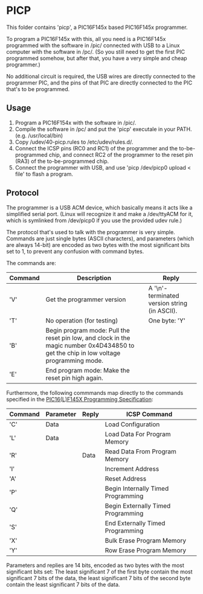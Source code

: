 PICP
====

This folder contains 'picp', a PIC16F145x based PIC16F145x programmer.

To program a PIC16F145x with this, all you need is a PIC16F145x programmed
with the software in /pic/ connected with USB to a Linux computer with the
software in /pc/. (So you still need to get the first PIC programmed
somehow, but after that, you have a very simple and cheap programmer.)

No additional circuit is required, the USB wires are directly connected to the
programmer PIC, and the pins of that PIC are directly connected to the PIC
that's to be programmed.

Usage
-----

1. Program a PIC16F154x with the software in /pic/.
2. Compile the software in /pc/ and put the 'picp' executale in your PATH.
   (e.g. /usr/local/bin)
3. Copy /udev/40-picp.rules to /etc/udev/rules.d/.
4. Connect the ICSP pins (RC0 and RC1) of the programmer and the
   to-be-programmed chip, and connect RC2 of the programmer to the reset pin
   (RA3) of the to-be-programmed chip.
5. Connect the programmer with USB, and use 'picp /dev/picp0 upload < file' to
   flash a program.

Protocol
--------

The programmer is a USB ACM device, which basically means it acts like a
simplified serial port. (Linux will recognize it and make a /dev/ttyACM for it,
which is symlinked from /dev/picp0 if you use the provided udev rule.)

The protocol that's used to talk with the programmer is very simple.
Commands are just single bytes (ASCII characters),
and parameters (which are always 14-bit) are encoded as two bytes with the most
significant bits set to 1, to prevent any confusion with command bytes.

The commands are:

| Command | Description | Reply
|---------|-------------|-------
| 'V' | Get the programmer version | A '\n'-terminated version string (in ASCII).
| 'T' | No operation (for testing) | One byte: 'Y'
| 'B' | Begin program mode: Pull the reset pin low, and clock in the magic number 0x4D434850 to get the chip in low voltage programming mode.
| 'E' | End program mode: Make the reset pin high again.

Furthermore, the following commmands map directly to the commands specified in the
[PIC16(L)F145X Programming Specification](http://ww1.microchip.com/downloads/en/DeviceDoc/41620C.pdf):

| Command | Parameter | Reply | ICSP Command
|---------|-----------|-------|--------------
| 'C'     | Data      |       | Load Configuration
| 'L'     | Data      |       | Load Data For Program Memory
| 'R'     |           | Data  | Read Data From Program Memory
| 'I'     |           |       | Increment Address
| 'A'     |           |       | Reset Address
| 'P'     |           |       | Begin Internally Timed Programming
| 'Q'     |           |       | Begin Externally Timed Programming
| 'S'     |           |       | End Externally Timed Programming
| 'X'     |           |       | Bulk Erase Program Memory
| 'Y'     |           |       | Row Erase Program Memory

Parameters and replies are 14 bits, encoded as two bytes with the most significant bits set:
The least significant 7 of the first byte contain the most significant 7 bits of the data,
the least significant 7 bits of the second byte contain the least significant 7 bits of the data.
